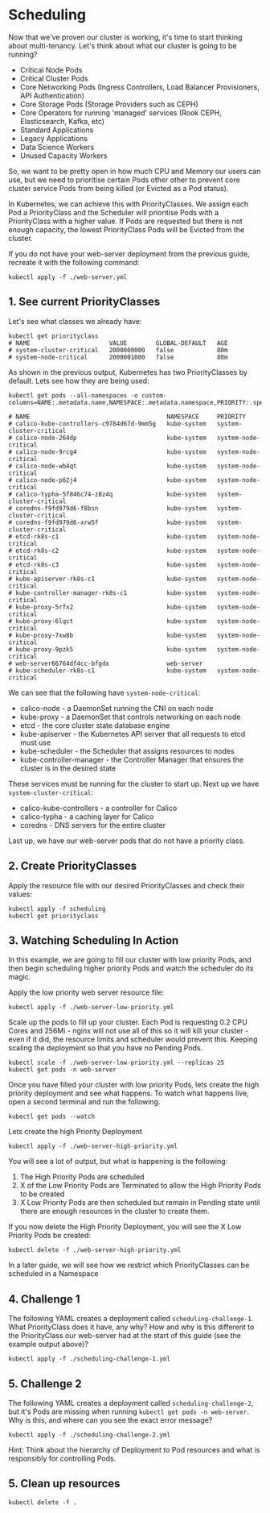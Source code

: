 # Scheduling
Now that we've proven our cluster is working, it's time to start thinking about multi-tenancy. Let's think about what our cluster is going to be running?

- Critical Node Pods
- Critical Cluster Pods
- Core Networking Pods (Ingress Controllers, Load Balancer Provisioners, API Authentication)
- Core Storage Pods (Storage Providers such as CEPH)
- Core Operators for running 'managed' services (Rook CEPH, Elasticsearch, Kafka, etc)
- Standard Applications
- Legacy Applications
- Data Science Workers
- Unused Capacity Workers

So, we want to be pretty open in how much CPU and Memory our users can use, but we need to prioritise certain Pods other other to prevent core cluster service Pods from being killed (or Evicted as a Pod status). 

In Kubernetes, we can achieve this with PriorityClasses. We assign each Pod a PriorityClass and the Scheduler will prioritise Pods with a PriorityClass with a higher value. If Pods are requested but there is not enough capacity, the lowest PriorityClass Pods will be Evicted from the cluster.

If you do not have your web-server deployment from the previous guide, recreate it with the following command:
```
kubectl apply -f ./web-server.yml
```

## 1. See current PriorityClasses
Let's see what classes we already have:
```
kubectl get priorityclass
# NAME                      VALUE        GLOBAL-DEFAULT   AGE
# system-cluster-critical   2000000000   false            80m
# system-node-critical      2000001000   false            80m
```

As shown in the previous output, Kubernetes has two PriorityClasses by default. Lets see how they are being used:

```
kubectl get pods --all-namespaces -o custom-columns=NAME:.metadata.name,NAMESPACE:.metadata.namespace,PRIORITY:.spec.priorityClassName

# NAME                                      NAMESPACE     PRIORITY
# calico-kube-controllers-c9784d67d-9mm5g   kube-system   system-cluster-critical
# calico-node-264dp                         kube-system   system-node-critical
# calico-node-9rcg4                         kube-system   system-node-critical
# calico-node-wb4qt                         kube-system   system-node-critical
# calico-node-p62j4                         kube-system   system-node-critical
# calico-typha-5f846c74-z8z4q               kube-system   system-cluster-critical
# coredns-f9fd979d6-f8bsn                   kube-system   system-cluster-critical
# coredns-f9fd979d6-xrw5f                   kube-system   system-cluster-critical
# etcd-rk8s-c1                              kube-system   system-node-critical
# etcd-rk8s-c2                              kube-system   system-node-critical
# etcd-rk8s-c3                              kube-system   system-node-critical
# kube-apiserver-rk8s-c1                    kube-system   system-node-critical
# kube-controller-manager-rk8s-c1           kube-system   system-node-critical
# kube-proxy-5rfx2                          kube-system   system-node-critical
# kube-proxy-6lqct                          kube-system   system-node-critical
# kube-proxy-7xw8b                          kube-system   system-node-critical
# kube-proxy-9pzk5                          kube-system   system-node-critical
# web-server66764df4cc-bfgdx                web-server    
# kube-scheduler-rk8s-c1                    kube-system   system-node-critical
```

We can see that the following have `system-node-critical`:
- calico-node - a DaemonSet running the CNI on each node
- kube-proxy - a DaemonSet that controls networking on each node
- etcd - the core cluster state database engine
- kube-apiserver - the Kubernetes API server that all requests to etcd must use
- kube-scheduler - the Scheduler that assigns resources to nodes
- kube-controller-manager - the Controller Manager that ensures the cluster is in the desired state

These services must be running for the cluster to start up. Next up we have `system-cluster-critical`: 
- calico-kube-controllers - a controller for Calico
- calico-typha - a caching layer for Calico
- coredns - DNS servers for the entire cluster

Last up, we have our web-server pods that do not have a priority class.

## 2. Create PriorityClasses
Apply the resource file with our desired PriorityClasses and check their values:
```
kubectl apply -f scheduling
kubectl get priorityclass
```

## 3. Watching Scheduling In Action
In this example, we are going to fill our cluster with low priority Pods, and then begin scheduling higher priority Pods and watch the scheduler do its magic.

Apply the low priority web server resource file:
```
kubectl apply -f ./web-server-low-priority.yml
```

Scale up the pods to fill up your cluster. Each Pod is requesting 0.2 CPU Cores and 256Mi - nginx will not use all of this so it will kill your cluster - even if it did, the resource limits and scheduler would prevent this. Keeping scaling the deployment so that you have no Pending Pods. 

```
kubectl scale -f ./web-server-low-priority.yml --replicas 25
kubectl get pods -n web-server
```

Once you have filled your cluster with low priority Pods, lets create the high priority deployment and see what happens. To watch what happens live, open a second terminal and run the following. 

```
kubectl get pods --watch
```

Lets create the high Priority Deployment
```
kubectl apply -f ./web-server-high-priority.yml 
```

You will see a lot of output, but what is happening is the following:

1. The High Priority Pods are scheduled
2. X of the Low Priority Pods are Terminated to allow the High Priority Pods to be created
3. X Low Priority Pods are then scheduled but remain in Pending state until there are enough resources in the cluster to create them.

If you now delete the High Priority Deployment, you will see the X Low Priority Pods be created:

```
kubectl delete -f ./web-server-high-priority.yml
```

In a later guide, we will see how we restrict which PriorityClasses can be scheduled in a Namespace

## 4. Challenge 1
The following YAML creates a deployment called `scheduling-challenge-1`. What PriorityClass does it have, any why? How and why is this different to the PriorityClass our web-server had at the start of this guide (see the example output above)?

```
kubectl apply -f ./scheduling-challenge-1.yml
```


## 5. Challenge 2
The following YAML creates a deployment called `scheduling-challenge-2`, but it's Pods are missing when running `kubectl get pods -n web-server`. Why is this, and where can you see the exact error message?
```
kubectl apply -f ./scheduling-challenge-2.yml
```

Hint: Think about the hierarchy of Deployment to Pod resources and what is responsibly for controlling Pods.

## 5. Clean up resources
```
kubectl delete -f .
```